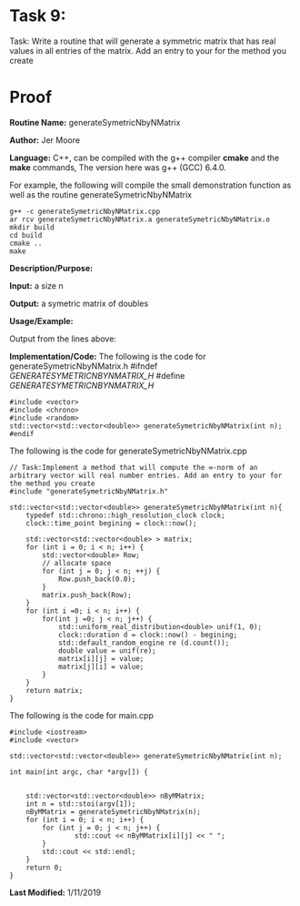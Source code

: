 # Task 9: 
Task: Write a routine that will generate a symmetric matrix that has real values in all entries of the matrix. Add an entry to your for the method you create 
# Proof

**Routine Name:**          generateSymetricNbyNMatrix 

**Author:** Jer Moore

**Language:** C++, can be compiled with the g++ compiler **cmake** and the **make** commands, The version here was g++ (GCC) 6.4.0.

For example, the following will compile the small demonstration function as well as the routine generateSymetricNbyNMatrix

    g++ -c generateSymetricNbyNMatrix.cpp
	ar rcv generateSymetricNbyNMatrix.a generateSymetricNbyNMatrix.o
	mkdir build
	cd build
	cmake ..
	make



**Description/Purpose:**  

**Input:** a size n 

**Output:** a symetric matrix of doubles 

**Usage/Example:**

Output from the lines above:

**Implementation/Code:** The following is the code for generateSymetricNbyNMatrix.h
	#ifndef _GENERATESYMETRICNBYNMATRIX_H_
	#define _GENERATESYMETRICNBYNMATRIX_H_

	#include <vector>
	#include <chrono>
	#include <random>
	std::vector<std::vector<double>> generateSymetricNbyNMatrix(int n); 
	#endif

The following is the code for generateSymetricNbyNMatrix.cpp

	// Task:Implement a method that will compute the ∞-norm of an arbitrary vector will real number entries. Add an entry to your for the method you create 
	#include "generateSymetricNbyNMatrix.h"

	std::vector<std::vector<double>> generateSymetricNbyNMatrix(int n){ 
		typedef std::chrono::high_resolution_clock clock;
		clock::time_point begining = clock::now();

		std::vector<std::vector<double> > matrix;
		for (int i = 0; i < n; i++) {
			std::vector<double> Row;
			// allocate space
			for (int j = 0; j < n; ++j) {
				Row.push_back(0.0);
			}
			matrix.push_back(Row);
		}
		for (int i =0; i < n; i++) {
			for(int j =0; j < n; j++) {
				std::uniform_real_distribution<double> unif(1, 0);
				clock::duration d = clock::now() - begining;
				std::default_random_engine re (d.count());
				double value = unif(re);
				matrix[i][j] = value;
				matrix[j][i] = value;
			}
		}
		return matrix;
	}

The following is the code for main.cpp

	#include <iostream>
	#include <vector>

	std::vector<std::vector<double>> generateSymetricNbyNMatrix(int n);

	int main(int argc, char *argv[]) {
		

		std::vector<std::vector<double>> nByMMatrix;
		int n = std::stoi(argv[1]);
		nByMMatrix = generateSymetricNbyNMatrix(n);
		for (int i = 0; i < n; i++) {
			for (int j = 0; j < n; j++) {
					std::cout << nByMMatrix[i][j] << " ";
			}
			std::cout << std::endl;
		}
		return 0;
	}

**Last Modified:** 1/11/2019

